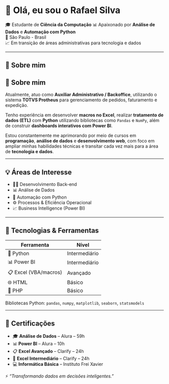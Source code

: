 # 👋 Olá, eu sou o Rafael Silva

🎓 Estudante de **Ciência da Computação** 
📊 Apaixonado por **Análise de Dados** e **Automação com Python**  
📍 São Paulo - Brasil  
📈 Em transição de áreas administrativas para tecnologia e dados

---

## 🧠 Sobre mim
## 🧠 Sobre mim

Atualmente, atuo como **Auxiliar Administrativo / Backoffice**, utilizando o sistema **TOTVS Protheus** para gerenciamento de pedidos, faturamento e expedição.

Tenho experiência em desenvolver **macros no Excel**, realizar **tratamento de dados (ETL)** com **Python** utilizando bibliotecas como `Pandas` e `NumPy`, além de construir **dashboards interativos com Power BI**.

Estou constantemente me aprimorando por meio de cursos em **programação**, **análise de dados** e **desenvolvimento web**, com foco em ampliar minhas habilidades técnicas e transitar cada vez mais para a área de **tecnologia e dados**.


---

## 💡 Áreas de Interesse

- 👨‍💻 Desenvolvimento Back-end
- 📊 Análise de Dados
- 🐍 Automação com Python
- ⚙️ Processos & Eficiência Operacional
- 📈 Business Intelligence (Power BI)

---

## 🧰 Tecnologias & Ferramentas

| Ferramenta        | Nível            |
|-------------------|------------------|
| 🐍 Python          | Intermediário     |
| 📊 Power BI        | Intermediário     |
| 📋 Excel (VBA/macros) | Avançado       |
| 🌐 HTML            | Básico            |
| 🐘 PHP             | Básico            |

Bibliotecas Python: `pandas`, `numpy`, `matplotlib`, `seaborn`, `statsmodels`

---

## 📜 Certificações

- 🎓 **Análise de Dados** – Alura – 59h  
- 📊 **Power BI** – Alura – 10h  
- 📋 **Excel Avançado** – Clarify – 24h  
- 🧮 **Excel Intermediário** – Clarify – 24h  
- 💻 **Informática Básica** – Instituto Frei Xavier  

⚡ *“Transformando dados em decisões inteligentes.”*

